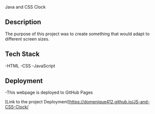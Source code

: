 Java and CSS Clock

## Description

The purpose of this project was to create something that would adapt to different screen sizes.

## Tech Stack

-HTML
-CSS
-JavaScript

## Deployment

-This webpage is deployed to GitHub Pages

[Link to the project Deployment]https://domenique412.github.io/JS-and-CSS-Clock/
